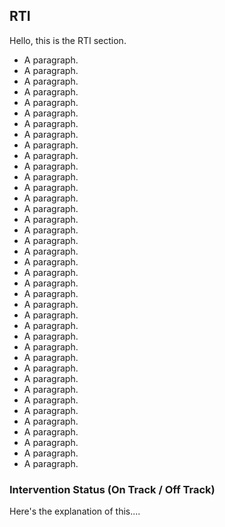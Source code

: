 ## RTI
Hello, this is the RTI section.
- A paragraph.
- A paragraph.
- A paragraph.
- A paragraph.
- A paragraph.
- A paragraph.
- A paragraph.
- A paragraph.
- A paragraph.
- A paragraph.
- A paragraph.
- A paragraph.
- A paragraph.
- A paragraph.
- A paragraph.
- A paragraph.
- A paragraph.
- A paragraph.
- A paragraph.
- A paragraph.
- A paragraph.
- A paragraph.
- A paragraph.
- A paragraph.
- A paragraph.
- A paragraph.
- A paragraph.
- A paragraph.
- A paragraph.
- A paragraph.
- A paragraph.
- A paragraph.
- A paragraph.
- A paragraph.
- A paragraph.
- A paragraph.
- A paragraph.
- A paragraph.
- A paragraph.

### Intervention Status (On Track / Off Track)
Here's the explanation of this....
